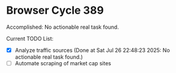 # Browser Cycle 389

Accomplished: No actionable real task found.

Current TODO List:

- [x] Analyze traffic sources  (Done at Sat Jul 26 22:48:23 2025: No actionable real task found.)
- [ ] Automate scraping of market cap sites